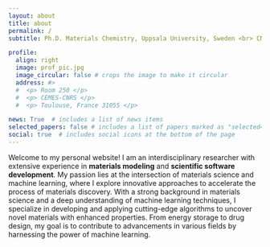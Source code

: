 ```yaml
---
layout: about
title: about
permalink: /
subtitle: Ph.D. Materials Chemistry, Uppsala University, Sweden <br> CNRS Postdoctral Researcher @ <a href='https://www.cemes.fr/SINanO-Surfaces-Interfaces-et-Nano-Objets?'>SiNano group<a>, CEMES-CNRS, Toulouse, France  

profile:
  align: right
  image: prof_pic.jpg
  image_circular: false # crops the image to make it circular
  address: #>
  #  <p> Room 250 </p>
  #  <p> CEMES-CNRS </p>
  #  <p> Toulouse, France 31055 </p>

news: True  # includes a list of news items
selected_papers: false # includes a list of papers marked as "selected={true}"
social: true  # includes social icons at the bottom of the page
---
```


Welcome to my personal website! I am an interdisciplinary researcher with extensive experience in **materials modeling** and **scientific software development**. My passion lies at the intersection of materials science and machine learning, where I explore innovative approaches to accelerate the process of materials discovery. With a strong background in materials science and a deep understanding of machine learning techniques, I specialize in developing and applying cutting-edge algorithms to uncover novel materials with enhanced properties. From energy storage to drug design, my goal is to contribute to advancements in various fields by harnessing the power of machine learning.

